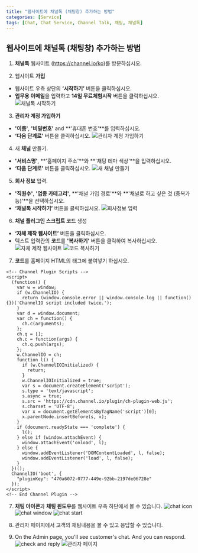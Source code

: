 ```yaml
---
title: "웹사이트에 채널톡 (채팅창) 추가하는 방법"
categories: [Service]
tags: [Chat, Chat Service, Channel Talk, 채팅, 채널톡]
---
```


## 웹사이트에 채널톡 (채팅창) 추가하는 방법

1. **채널톡** 웹사이트 (<https://channel.io/ko>)를 방문하십시오.

2. 웹사이트 **가입**
* 웹사이트 우측 상단의 **‘시작하기’** 버튼을 클릭하십시오.
* **업무용 이메일**을 입력하고 **14일 무료체험시작** 버튼을 클릭하십시오.
![채널톡 시작하기](https://user-images.githubusercontent.com/32950391/81033206-b00f0380-8e60-11ea-89bf-527ea8e59d07.JPG)

3. **관리자 계정 가입하기**
* **'이름'**, **'비밀번호'** and **'휴대폰 번호'**를 입력하십시오.
* **‘다음 단계로’** 버튼을 클릭하십시오.
![관리자 계정 가입하기](https://user-images.githubusercontent.com/32950391/81033412-94f0c380-8e61-11ea-8541-2715c2a642ac.JPG)

4. 새 **채널** 만들기.
* **'서비스명'**, **'홈페이지 주소'**와 **'채팅 테마 색상'**을 입력하십시오.
* **‘다음 단계로’** 버튼을 클릭하십시오.
![새 채널 만들기](https://user-images.githubusercontent.com/32950391/81033580-23654500-8e62-11ea-9de4-d00c0be1656b.JPG)

5. **회사 정보** 입력.
* **'직원수'**, **'업종 카테고리'**, **'채널 가입 경로'**와 **'채널로 하고 싶은 것 (중복가능)'**을 선택하십시오.
* **‘채널톡 시작하기’** 버튼을 클릭하십시오.
![회사정보 입력](https://user-images.githubusercontent.com/32950391/81033910-52c88180-8e63-11ea-963e-ba5a0b0f9036.JPG)

6. **채널 플러그인 스크립트 코드** 생성
* **‘자체 제작 웹사이트’** 버튼을 클릭하십시오.
* 텍스트 입력칸의 **코드**를 **'복사하기'** 버튼을 클릭하여 복사하십시오.
![자체 제작 웹사이트](https://user-images.githubusercontent.com/32950391/81034087-0598df80-8e64-11ea-9a79-4d673e2e330f.JPG)
![코드 복사하기](https://user-images.githubusercontent.com/32950391/81034100-0f224780-8e64-11ea-9d61-47f9a2b50b7e.JPG)

7. **코드**를 홈페이지 HTML의 **<body>** 태그에 붙여넣기 하십시오.
```
<!-- Channel Plugin Scripts -->
<script>
  (function() {
    var w = window;
    if (w.ChannelIO) {
      return (window.console.error || window.console.log || function(){})('ChannelIO script included twice.');
    }
    var d = window.document;
    var ch = function() {
      ch.c(arguments);
    };
    ch.q = [];
    ch.c = function(args) {
      ch.q.push(args);
    };
    w.ChannelIO = ch;
    function l() {
      if (w.ChannelIOInitialized) {
        return;
      }
      w.ChannelIOInitialized = true;
      var s = document.createElement('script');
      s.type = 'text/javascript';
      s.async = true;
      s.src = 'https://cdn.channel.io/plugin/ch-plugin-web.js';
      s.charset = 'UTF-8';
      var x = document.getElementsByTagName('script')[0];
      x.parentNode.insertBefore(s, x);
    }
    if (document.readyState === 'complete') {
      l();
    } else if (window.attachEvent) {
      window.attachEvent('onload', l);
    } else {
      window.addEventListener('DOMContentLoaded', l, false);
      window.addEventListener('load', l, false);
    }
  })();
  ChannelIO('boot', {
    "pluginKey": "470a6072-0777-449e-92bb-2197de06728e"
  });
</script>
<!-- End Channel Plugin -->
```

7. **채팅 아이콘**과 **채팅 윈도우**를 웹사이트 우측 하단에서 볼 수 있습니다.
![chat icon](https://user-images.githubusercontent.com/32950391/81031773-65d75380-8e5b-11ea-81da-62b2b1e1b8ab.JPG)
![chat window](https://user-images.githubusercontent.com/32950391/81031860-c5356380-8e5b-11ea-8aba-11aef16cf4a3.JPG)
![chat start](https://user-images.githubusercontent.com/32950391/81032077-68867880-8e5c-11ea-8971-11637ca5e595.JPG)

8. 관리자 페이지에서 고객의 채팅내용을 볼 수 있고 응답할 수 있습니다.
8. On the Admin page, you'll see customer's chat. And you can respond.
![check and reply](https://user-images.githubusercontent.com/32950391/81032457-e13a0480-8e5d-11ea-9f79-a830ec60b2fb.JPG)
![관리자 페이지](https://user-images.githubusercontent.com/32950391/81034443-32012b80-8e65-11ea-84c9-916ef9aad906.JPG)

